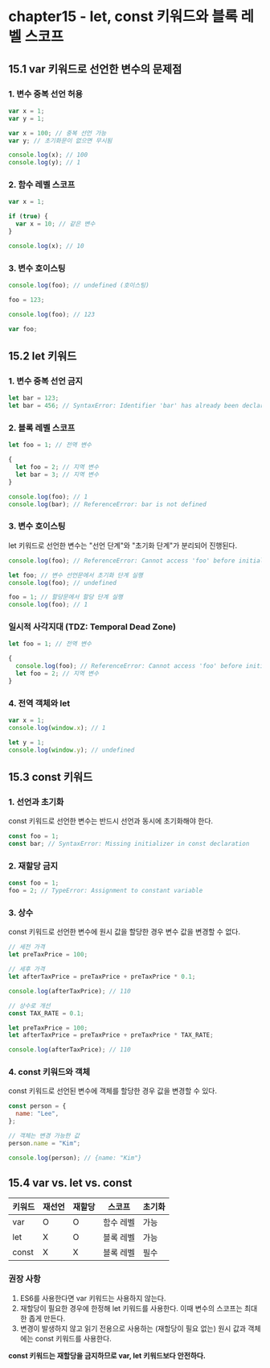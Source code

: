 # chapter15 - let, const 키워드와 블록 레벨 스코프

## 15.1 var 키워드로 선언한 변수의 문제점

### 1. 변수 중복 선언 허용

```javascript
var x = 1;
var y = 1;

var x = 100; // 중복 선언 가능
var y; // 초기화문이 없으면 무시됨

console.log(x); // 100
console.log(y); // 1
```

### 2. 함수 레벨 스코프

```javascript
var x = 1;

if (true) {
  var x = 10; // 같은 변수
}

console.log(x); // 10
```

### 3. 변수 호이스팅

```javascript
console.log(foo); // undefined (호이스팅)

foo = 123;

console.log(foo); // 123

var foo;
```

## 15.2 let 키워드

### 1. 변수 중복 선언 금지

```javascript
let bar = 123;
let bar = 456; // SyntaxError: Identifier 'bar' has already been declared
```

### 2. 블록 레벨 스코프

```javascript
let foo = 1; // 전역 변수

{
  let foo = 2; // 지역 변수
  let bar = 3; // 지역 변수
}

console.log(foo); // 1
console.log(bar); // ReferenceError: bar is not defined
```

### 3. 변수 호이스팅

let 키워드로 선언한 변수는 "선언 단계"와 "초기화 단계"가 분리되어 진행된다.

```javascript
console.log(foo); // ReferenceError: Cannot access 'foo' before initialization

let foo; // 변수 선언문에서 초기화 단계 실행
console.log(foo); // undefined

foo = 1; // 할당문에서 할당 단계 실행
console.log(foo); // 1
```

### 일시적 사각지대 (TDZ: Temporal Dead Zone)

```javascript
let foo = 1; // 전역 변수

{
  console.log(foo); // ReferenceError: Cannot access 'foo' before initialization
  let foo = 2; // 지역 변수
}
```

### 4. 전역 객체와 let

```javascript
var x = 1;
console.log(window.x); // 1

let y = 1;
console.log(window.y); // undefined
```

## 15.3 const 키워드

### 1. 선언과 초기화

const 키워드로 선언한 변수는 반드시 선언과 동시에 초기화해야 한다.

```javascript
const foo = 1;
const bar; // SyntaxError: Missing initializer in const declaration
```

### 2. 재할당 금지

```javascript
const foo = 1;
foo = 2; // TypeError: Assignment to constant variable
```

### 3. 상수

const 키워드로 선언한 변수에 원시 값을 할당한 경우 변수 값을 변경할 수 없다.

```javascript
// 세전 가격
let preTaxPrice = 100;

// 세후 가격
let afterTaxPrice = preTaxPrice + preTaxPrice * 0.1;

console.log(afterTaxPrice); // 110

// 상수로 개선
const TAX_RATE = 0.1;

let preTaxPrice = 100;
let afterTaxPrice = preTaxPrice + preTaxPrice * TAX_RATE;

console.log(afterTaxPrice); // 110
```

### 4. const 키워드와 객체

const 키워드로 선언된 변수에 객체를 할당한 경우 값을 변경할 수 있다.

```javascript
const person = {
  name: "Lee",
};

// 객체는 변경 가능한 값
person.name = "Kim";

console.log(person); // {name: "Kim"}
```

## 15.4 var vs. let vs. const

| 키워드 | 재선언 | 재할당 | 스코프    | 초기화 |
| ------ | ------ | ------ | --------- | ------ |
| var    | O      | O      | 함수 레벨 | 가능   |
| let    | X      | O      | 블록 레벨 | 가능   |
| const  | X      | X      | 블록 레벨 | 필수   |

### 권장 사항

1. ES6를 사용한다면 var 키워드는 사용하지 않는다.
2. 재할당이 필요한 경우에 한정해 let 키워드를 사용한다. 이때 변수의 스코프는 최대한 좁게 만든다.
3. 변경이 발생하지 않고 읽기 전용으로 사용하는 (재할당이 필요 없는) 원시 값과 객체에는 const 키워드를 사용한다.

**const 키워드는 재할당을 금지하므로 var, let 키워드보다 안전하다.**

